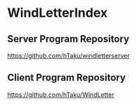 # WindLetterIndex

## Server Program Repository
https://github.com/hTaku/windletterserver

## Client Program Repository
https://github.com/hTaku/WindLetter
